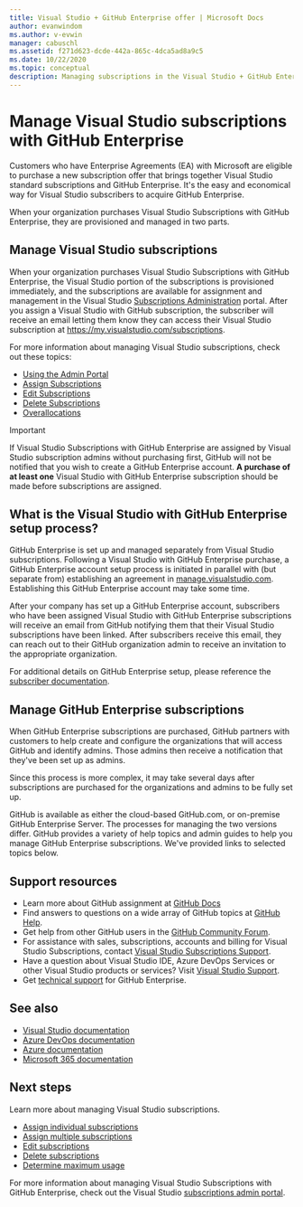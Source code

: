 ```yaml
---
title: Visual Studio + GitHub Enterprise offer | Microsoft Docs
author: evanwindom
ms.author: v-evwin
manager: cabuschl
ms.assetid: f271d623-dcde-442a-865c-4dca5ad8a9c5
ms.date: 10/22/2020
ms.topic: conceptual
description: Managing subscriptions in the Visual Studio + GitHub Enterprise offer
---
```


# Manage Visual Studio subscriptions with GitHub Enterprise
Customers who have Enterprise Agreements (EA) with Microsoft are eligible to purchase a new subscription offer that brings together Visual Studio standard subscriptions and GitHub Enterprise. It's the easy and economical way for Visual Studio subscribers to acquire GitHub Enterprise. 

When your organization purchases Visual Studio Subscriptions with GitHub Enterprise, they are provisioned and managed in two parts.

## Manage Visual Studio subscriptions
When your organization purchases Visual Studio Subscriptions with GitHub Enterprise, the Visual Studio portion of the subscriptions is provisioned immediately, and the subscriptions are available for assignment and management in the Visual Studio [Subscriptions Administration](https://manage.visualstudio.com) portal. After you assign a Visual Studio with GitHub subscription, the subscriber will receive an email letting them know they can access their Visual Studio subscription at <https://my.visualstudio.com/subscriptions>.

For more information about managing Visual Studio subscriptions, check out these topics:
- [Using the Admin Portal](using-admin-portal.md)
- [Assign Subscriptions](assign-license.md)
- [Edit Subscriptions](edit-license.md)
- [Delete Subscriptions](delete-license.md)
- [Overallocations](handle-overclaimed-license.md)

> [!Important]
> If Visual Studio Subscriptions with GitHub Enterprise are assigned by Visual Studio subscription admins without purchasing first, GitHub will not be notified that you wish to create a GitHub Enterprise account.  **A purchase of at least one** Visual Studio with GitHub Enterprise subscription should be made before subscriptions are assigned.

## What is the Visual Studio with GitHub Enterprise setup process?
GitHub Enterprise is set up and managed separately from Visual Studio subscriptions. Following a Visual Studio with GitHub Enterprise purchase, a GitHub Enterprise account setup process is initiated in parallel with (but separate from) establishing an agreement in [manage.visualstudio.com](https://manage.visualstudio.com). Establishing this GitHub Enterprise account may take some time. 

After your company has set up a GitHub Enterprise account, subscribers who have been assigned Visual Studio with GitHub Enterprise subscriptions will receive an email from GitHub notifying them that their Visual Studio subscriptions have been linked. After subscribers receive this email, they can reach out to their GitHub organization admin to receive an invitation to the appropriate organization.

For additional details on GitHub Enterprise setup, please reference the [subscriber documentation](access-github.md).   

## Manage GitHub Enterprise subscriptions
When GitHub Enterprise subscriptions are purchased, GitHub partners with customers to help create and configure the organizations that will access GitHub and identify admins.  Those admins then receive a notification that they've been set up as admins.  

Since this process is more complex, it may take several days after subscriptions are purchased for the organizations and admins to be fully set up.

GitHub is available as either the cloud-based GitHub.com, or on-premise GitHub Enterprise Server.  The processes for managing the two versions differ.  GitHub provides a variety of help topics and admin guides to help you manage GitHub Enterprise subscriptions.  We've provided links to selected topics below.  

## Support resources

- Learn more about GitHub assignment at [GitHub Docs](https://docs.github.com/en/github/setting-up-and-managing-your-enterprise-account/managing-licenses-for-the-github-enterprise-and-visual-studio-bundle)
- Find answers to questions on a wide array of GitHub topics at [GitHub Help](https://help.github.com/en).
- Get help from other GitHub users in the [GitHub Community Forum](https://github.community/).
- For assistance with sales, subscriptions, accounts and billing for Visual Studio Subscriptions, contact [Visual Studio Subscriptions Support](https://visualstudio.microsoft.com/subscriptions/support/).
- Have a question about Visual Studio IDE, Azure DevOps Services or other Visual Studio products or services?  Visit [Visual Studio Support](https://visualstudio.microsoft.com/support/).
- Get [technical support](https://support.microsoft.com/supportforbusiness/productselection?sapId=b77fe80f-5417-80bd-4b2a-275cf0018c24) for GitHub Enterprise.   

## See also

- [Visual Studio documentation](/visualstudio/)
- [Azure DevOps documentation](/azure/devops/)
- [Azure documentation](/azure/)
- [Microsoft 365 documentation](/microsoft-365/)

## Next steps

Learn more about managing Visual Studio subscriptions.
- [Assign individual subscriptions](assign-license.md)
- [Assign multiple subscriptions](assign-license-bulk.md)
- [Edit subscriptions](edit-license.md)
- [Delete subscriptions](delete-license.md)
- [Determine maximum usage](maximum-usage.md)

For more information about managing Visual Studio Subscriptions with GitHub Enterprise, check out the Visual Studio [subscriptions admin portal](https://visualstudio.microsoft.com/subscriptions-administration/).